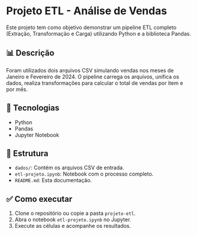 
# Projeto ETL - Análise de Vendas

Este projeto tem como objetivo demonstrar um pipeline ETL completo (Extração, Transformação e Carga) utilizando Python e a biblioteca Pandas.

## 📊 Descrição
Foram utilizados dois arquivos CSV simulando vendas nos meses de Janeiro e Fevereiro de 2024. O pipeline carrega os arquivos, unifica os dados, realiza transformações para calcular o total de vendas por item e por mês.

## 🔧 Tecnologias
- Python
- Pandas
- Jupyter Notebook

## 📁 Estrutura
- `dados/`: Contém os arquivos CSV de entrada.
- `etl-projeto.ipynb`: Notebook com o processo completo.
- `README.md`: Esta documentação.

## ✅ Como executar
1. Clone o repositório ou copie a pasta `projeto-etl`.
2. Abra o notebook `etl-projeto.ipynb` no Jupyter.
3. Execute as células e acompanhe os resultados.

